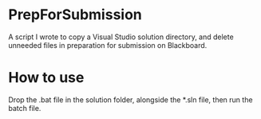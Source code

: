 PrepForSubmission
=================

A script I wrote to copy a Visual Studio solution directory, and delete unneeded files in preparation for submission on Blackboard. 

# How to use

Drop the .bat file in the solution folder, alongside the *.sln file, then run the batch file. 


